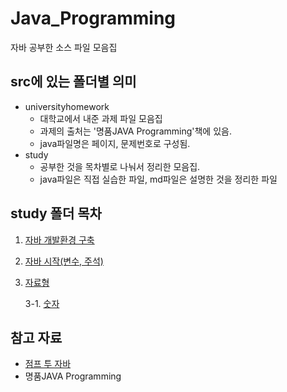 # Java_Programming

자바 공부한 소스 파일 모음집

## src에 있는 폴더별 의미

* universityhomework
  * 대학교에서 내준 과제 파일 모음집
  * 과제의 출처는 '명품JAVA Programming'책에 있음.
  * java파일명은 페이지, 문제번호로 구성됨.
* study
  * 공부한 것을 목차별로 나눠서 정리한 모음집.
  * java파일은 직접 실습한 파일, md파일은 설명한 것을 정리한 파일

## study 폴더 목차

1. [자바 개발환경 구축](https://github.com/HanHyunsoo/Study_Java/tree/master/src/study/1_installJava)
2. [자바 시작(변수, 주석)](https://github.com/HanHyunsoo/Study_Java/tree/master/src/study/2_startJava)
3. [자료형](https://github.com/HanHyunsoo/Study_Java/tree/master/src/study/3_Type)

    3-1. [숫자](https://github.com/HanHyunsoo/Study_Java/tree/master/src/study/3_type/1_number)

## 참고 자료

* [점프 투 자바](https://wikidocs.net/book/31)
* 명품JAVA Programming